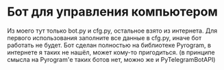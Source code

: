 # Бот для управления компьютером
Из моего тут только bot.py и cfg.py, остальное взято из интернета. 
Для первого использования заполните все данные в cfg.py, иначе бот работать не будет.
Бот сделан полностью на библиотеке Pyrogram, в интернете я таких не нашёл, может кому-то пригодиться. (в принципе смысла на Pyrogram'е таких ботов нет, можно же и PyTelegramBotAPI)
